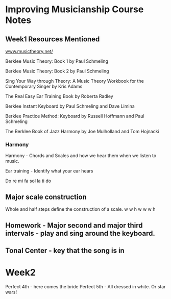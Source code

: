 # Improving Musicianship Course Notes

## Week1 Resources Mentioned

www.musictheory.net/

Berklee Music Theory: Book 1 by Paul Schmeling

Berklee Music Theory: Book 2 by Paul Schmeling

Sing Your Way through Theory: A Music Theory Workbook for the Contemporary Singer by Kris Adams

The Real Easy Ear Training Book by Roberta Radley

Berklee Instant Keyboard by Paul Schmeling and Dave Limina

Berklee Practice Method: Keyboard by Russell Hoffmann and Paul Schmeling

The Berklee Book of Jazz Harmony by Joe Mulholland and Tom Hojnacki

### Harmony

Harmony - Chords and Scales and how we hear them when we listen to music.

Ear training - Identify what your ear hears

Do re mi fa sol la ti do

## Major scale construction
Whole and half steps define the construction of a scale.
w w h w w w h

## Homework - Major second and major third intervals - play and sing around the keyboard.

## Tonal Center - key that the song is in

# Week2 

Perfect 4th - here comes the bride
Perfect 5th - All dressed in white. Or star wars!
